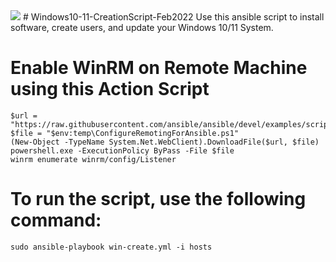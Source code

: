 <img src=https://news.microsoft.com/wp-content/uploads/prod/sites/612/2021/06/Windows-11-Logo.png >
# Windows10-11-CreationScript-Feb2022
Use this ansible script to install software, create users, and update your Windows 10/11 System. 

# Enable WinRM on Remote Machine using this Action Script
```
$url = "https://raw.githubusercontent.com/ansible/ansible/devel/examples/scripts/ConfigureRemotingForAnsible.ps1"
$file = "$env:temp\ConfigureRemotingForAnsible.ps1"
(New-Object -TypeName System.Net.WebClient).DownloadFile($url, $file)
powershell.exe -ExecutionPolicy ByPass -File $file
winrm enumerate winrm/config/Listener
```
# To run the script, use the following command:
```
sudo ansible-playbook win-create.yml -i hosts
```
